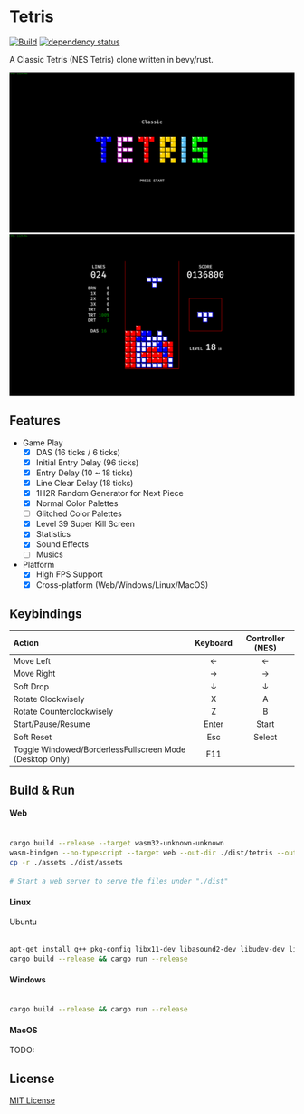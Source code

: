 # Tetris

[![Build](https://github.com/Ramirisu/tetris/actions/workflows/build.yml/badge.svg)](https://github.com/Ramirisu/tetris/actions/workflows/build.yml)
[![dependency status](https://deps.rs/repo/github/Ramirisu/tetris/status.svg)](https://deps.rs/repo/github/Ramirisu/tetris)

A Classic Tetris (NES Tetris) clone written in bevy/rust.

![splash](https://github.com/Ramirisu/tetris/blob/main/docs/splash.png)
![game_play](https://github.com/Ramirisu/tetris/blob/main/docs/game_play.png)

## Features

- Game Play
  - [x] DAS (16 ticks / 6 ticks)
  - [x] Initial Entry Delay (96 ticks)
  - [x] Entry Delay (10 ~ 18 ticks)
  - [x] Line Clear Delay (18 ticks)
  - [x] 1H2R Random Generator for Next Piece
  - [x] Normal Color Palettes
  - [ ] Glitched Color Palettes
  - [x] Level 39 Super Kill Screen
  - [x] Statistics
  - [x] Sound Effects
  - [ ] Musics

- Platform
  - [x] High FPS Support
  - [x] Cross-platform (Web/Windows/Linux/MacOS)

## Keybindings

| Action                                                   | Keyboard | Controller (NES) |
| :------------------------------------------------------- | :------: | :--------------: |
| Move Left                                                |    ←     |        ←         |
| Move Right                                               |    →     |        →         |
| Soft Drop                                                |    ↓     |        ↓         |
| Rotate Clockwisely                                       |    X     |        A         |
| Rotate Counterclockwisely                                |    Z     |        B         |
| Start/Pause/Resume                                       |  Enter   |      Start       |
| Soft Reset                                               |   Esc    |      Select      |
| Toggle Windowed/BorderlessFullscreen Mode (Desktop Only) |   F11    |                  |

## Build & Run

#### Web

```sh

cargo build --release --target wasm32-unknown-unknown
wasm-bindgen --no-typescript --target web --out-dir ./dist/tetris --out-name "tetris" ./target/wasm32-unknown-unknown/release/tetris.wasm
cp -r ./assets ./dist/assets

# Start a web server to serve the files under "./dist"

```

#### Linux

Ubuntu

```sh

apt-get install g++ pkg-config libx11-dev libasound2-dev libudev-dev libxkbcommon-x11-0
cargo build --release && cargo run --release

```

#### Windows

```sh

cargo build --release && cargo run --release

```

#### MacOS

TODO:

## License

[MIT License](https://opensource.org/license/MIT)
